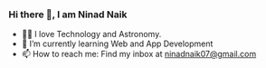 ### Hi there 👋, I am Ninad Naik

<!--
**ninadnaik10/ninadnaik10** is a ✨ _special_ ✨ repository because its `README.md` (this file) appears on your GitHub profile.-->
- 👨‍💻 I love Technology and Astronomy.
- 🌱 I’m currently learning Web and App Development
- 📫 How to reach me: Find my inbox at <a href="mailto:ninadnaik07&commat;gmail.com">ninadnaik07&commat;gmail.com</a>
